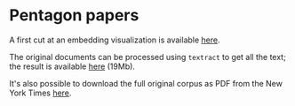 # Pentagon papers

A first cut at an embedding visualization is available [here](/pentagon-papers/first-cut.md).

The original documents can be processed using `textract` to get all the text; the result is available [here](/pentagon-papers/data/pentagon-papers-txt.zip) (19Mb).

It's also possible to download the full original corpus as PDF from the New York Times [here](http://www.nytimes.com/interactive/us/2011_PENTAGON_PAPERS.html).

